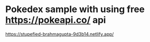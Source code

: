 # Pokedex sample with using free https://pokeapi.co/ api

https://stupefied-brahmagupta-9d3b14.netlify.app/

